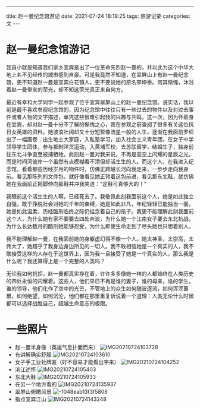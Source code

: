 ---
title: 赵一曼纪念馆游记
date: 2021-07-24 18:19:25
tags: 旅游记录
categories: 文
---​
# 赵一曼纪念馆游记

我自小就是知道我们家乡宜宾是出了一位革命先烈赵一曼的，并以此为这个中华大地上名不见经传的城市感到自豪。可是我竟然不知道，在翠屏山上有赵一曼纪念馆，更不知道赵一曼是宜宾白花镇人，更不要说她的原名李坤泰。何其惭愧，沐浴着赵一曼带来的荣光，却不知这荣光真正来自何方。

​最近有幸和大学同学一起参观了位于宜宾翠屏山上的赵一曼纪念馆。说实话，我以前是最不喜欢参观纪念馆的，因为纪念馆中往往只有一些过去的物件以及对过去事件或者人物的文字描述，单凭这些很难引起我的兴趣与共鸣。这一次，因为怀着身在宜宾，却对赵一曼十分不了解的惭愧之心，我在参观之前查阅了很多有关这位抗日女英雄的资料。她波浪壮阔却又十分短暂像流星一般的人生，逐渐在我面前罗织出了一幅画卷：出生地主大家庭，入私塾学习，加入社会主义青年团，在女子中学领导学生团体，参与抵制洋货运动，入黄埔军校，去苏联留学，结婚生子，独身前往东北斗争直至被捕牺牲。此刻赵一曼对我来说，不再是高空上闪耀的星辰之光，而是时间河彼岸一个虽然有点模糊看不清但却活生生的人。而这个人，在我进入纪念馆，看着那些历经岁月的物件时，仿佛正跨越长河向我走来，一步步走向我身前。看见那陈列的文件包，就好像看见她正背着这包前进，看见那东北鞋，就仿佛她在我面前正把脚伸向那鞋并冲我笑道：“这鞋可真够大的！”

​我眼前这个活生生的人啊，已经死去了。我敬佩此刻我面前这个人，她是如此独立自强，敢于挣脱社会对她的千年的束缚，她是如此非凡，年纪轻轻已能独当一面，她是如此温柔，历经酷刑临终之际仍挂念着自己的孩子。我更不能理解此刻我面前这个人，为什么她有家不要要去四处奔波，为什么她一个江南女子要去东北抗战，为什么长达数月的酷刑她能够忍受，为什么即使生命走到了尽头她也只想着别人。

​我不能理解赵一曼，在我面前她的身躯虚幻得不像一个人。她太神圣，太崇高，太伟大了，她超乎了我身边身边所见的一切人。我不敢相信她是一个真实的人，我不敢接受这样的人存在于这世界上，因为我一旦接受了她是一个真实的人，那么我是什么呢？我还算得上是一个完整的人类吗？

​无论我如何抗拒，赵一曼都真实存在着，许许多多像她一样的人都始终在人类历史的四处永恒的闪耀着。这些人，他们早已不再是谁的妻子，谁的母亲，谁的学生，谁的领导，他们化作了空中的光芒，不管地上的众生如何随波逐流，如何浑浑噩噩，如何绝望，如何沉沦，他们都在那里重复诉说着一个道理：人类无论什么时候都可以选择战胜自己，超越生命意志的极限。

# 一些照片

* 赵一曼半身像（英雄气息扑面而来）
![IMG20210724103728](https://zjpicture.oss-cn-beijing.aliyuncs.com/IMG20210724103728.jpg)
* 有讲解确实舒服
![IMG20210724103610](https://gitee.com/zhangjie0524/picgo/raw/master/uPic/IMG20210724103610.jpg)
* 女子手工业社牌匾（好不容易才能看出字来）
  ![IMG20210724104252](https://gitee.com/zhangjie0524/picgo/raw/master/uPic/IMG20210724104252.jpg)
* 滨江述怀
![IMG20210724105403](https://gitee.com/zhangjie0524/picgo/raw/master/uPic/IMG20210724105403.jpg)
* 东北大鞋
![IMG20210724105933](https://gitee.com/zhangjie0524/picgo/raw/master/uPic/IMG20210724105933.jpg)
* 在另一个地方看的
![IMG20210724135937](https://gitee.com/zhangjie0524/picgo/raw/master/uPic/IMG20210724135937.jpg)
* 翠屏山俯瞰风景
![-1048eab13f3f5808](https://zjpicture.oss-cn-beijing.aliyuncs.com/-1048eab13f3f5808.jpg)
* 指点宜宾江山
![IMG20210724143248](https://zjpicture.oss-cn-beijing.aliyuncs.com/IMG20210724143248.jpg)